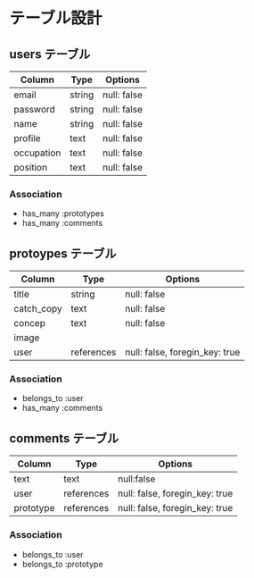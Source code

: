 # テーブル設計

## users テーブル
| Column      | Type  | Options   |
| --------------- | -------- | ------------ |
| email         | string | null: false |
| password   | string | null: false |
| name         | string | null: false |
| profile        | text   | null: false |
| occupation | text   | null: false |
| position      | text   | null: false |

### Association

- has_many :prototypes
- has_many :comments

## protoypes テーブル

| Column      | Type           | Options                              |
| --------------- | ---------------- | ------------------------------------- |
| title            | string         | null: false                            |
| catch_copy | text            | null: false                           |
| concep       | text            | null: false                           |
| image         |                   |                                          |
| user            | references |null: false, foregin_key: true |

### Association

- belongs_to :user
- has_many :comments

## comments テーブル
| Column    | Type         | Options                             |
| -------------  | ------------- | ------------------------------------- |
| text          | text          |null:false                              |
| user         | references|null: false, foregin_key: true  |
| prototype | references |null: false,  foregin_key: true |

### Association

- belongs_to :user
- belongs_to :prototype




      
